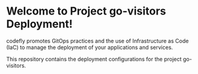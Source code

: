 # Welcome to Project go-visitors Deployment!

codefly promotes GitOps practices and the use of Infrastructure as Code (IaC) to manage the deployment of your applications and services.

This repository contains the deployment configurations for the project go-visitors.
